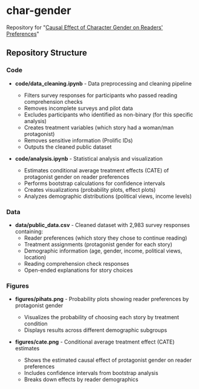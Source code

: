 # char-gender
Repository for "[Causal Effect of Character Gender on Readers' Preferences](https://osf.io/preprints/socarxiv/ef9mj_v1)"

## Repository Structure

### Code
- **code/data_cleaning.ipynb** - Data preprocessing and cleaning pipeline
  - Filters survey responses for participants who passed reading comprehension checks
  - Removes incomplete surveys and pilot data
  - Excludes participants who identified as non-binary (for this specific analysis)
  - Creates treatment variables (which story had a woman/man protagonist)
  - Removes sensitive information (Prolific IDs)
  - Outputs the cleaned public dataset

- **code/analysis.ipynb** - Statistical analysis and visualization
  - Estimates conditional average treatment effects (CATE) of protagonist gender on reader preferences
  - Performs bootstrap calculations for confidence intervals
  - Creates visualizations (probability plots, effect plots)
  - Analyzes demographic distributions (political views, income levels)

### Data
- **data/public_data.csv** - Cleaned dataset with 2,983 survey responses containing:
  - Reader preferences (which story they chose to continue reading)
  - Treatment assignments (protagonist gender for each story)
  - Demographic information (age, gender, income, political views, location)
  - Reading comprehension check responses
  - Open-ended explanations for story choices

### Figures
- **figures/pihats.png** - Probability plots showing reader preferences by protagonist gender
  - Visualizes the probability of choosing each story by treatment condition
  - Displays results across different demographic subgroups

- **figures/cate.png** - Conditional average treatment effect (CATE) estimates
  - Shows the estimated causal effect of protagonist gender on reader preferences
  - Includes confidence intervals from bootstrap analysis
  - Breaks down effects by reader demographics

